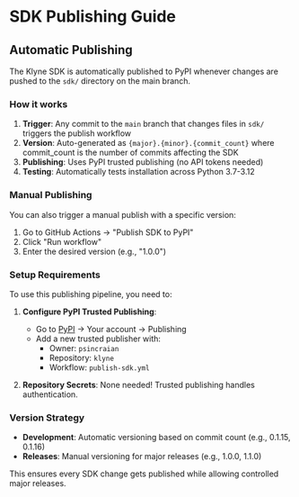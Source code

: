 # SDK Publishing Guide

## Automatic Publishing

The Klyne SDK is automatically published to PyPI whenever changes are pushed to the `sdk/` directory on the main branch.

### How it works

1. **Trigger**: Any commit to the `main` branch that changes files in `sdk/` triggers the publish workflow
2. **Version**: Auto-generated as `{major}.{minor}.{commit_count}` where commit_count is the number of commits affecting the SDK
3. **Publishing**: Uses PyPI trusted publishing (no API tokens needed)
4. **Testing**: Automatically tests installation across Python 3.7-3.12

### Manual Publishing

You can also trigger a manual publish with a specific version:

1. Go to GitHub Actions → "Publish SDK to PyPI"
2. Click "Run workflow"
3. Enter the desired version (e.g., "1.0.0")

### Setup Requirements

To use this publishing pipeline, you need to:

1. **Configure PyPI Trusted Publishing**:
   - Go to [PyPI](https://pypi.org) → Your account → Publishing
   - Add a new trusted publisher with:
     - Owner: `psincraian`
     - Repository: `klyne` 
     - Workflow: `publish-sdk.yml`

2. **Repository Secrets**: None needed! Trusted publishing handles authentication.

### Version Strategy

- **Development**: Automatic versioning based on commit count (e.g., 0.1.15, 0.1.16)
- **Releases**: Manual versioning for major releases (e.g., 1.0.0, 1.1.0)

This ensures every SDK change gets published while allowing controlled major releases.